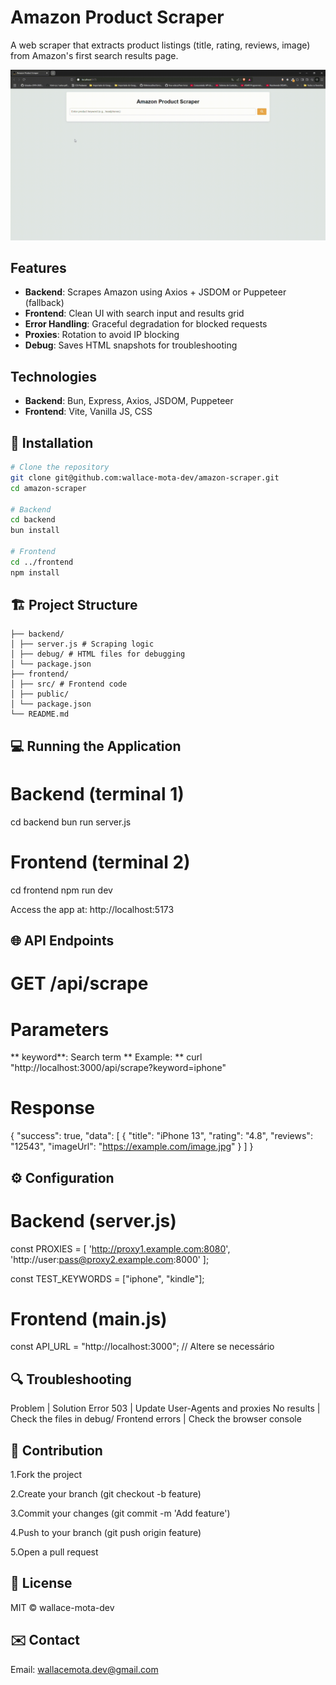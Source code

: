 # Amazon Product Scraper

A web scraper that extracts product listings (title, rating, reviews, image) from Amazon's first search results page.

![Scraper Demo ](./github/Amazon-Product-Scraper.gif)

## Features

- **Backend**: Scrapes Amazon using Axios + JSDOM or Puppeteer (fallback)
- **Frontend**: Clean UI with search input and results grid
- **Error Handling**: Graceful degradation for blocked requests
- **Proxies**: Rotation to avoid IP blocking
- **Debug**: Saves HTML snapshots for troubleshooting

## Technologies

- **Backend**: Bun, Express, Axios, JSDOM, Puppeteer
- **Frontend**: Vite, Vanilla JS, CSS

## 🚀 Installation

```bash
# Clone the repository
git clone git@github.com:wallace-mota-dev/amazon-scraper.git
cd amazon-scraper

# Backend
cd backend
bun install

# Frontend
cd ../frontend
npm install
```

## 🏗️ Project Structure

```amazon-scraper/
├── backend/
│ ├── server.js # Scraping logic
│ ├── debug/ # HTML files for debugging
│ └── package.json
├── frontend/
│ ├── src/ # Frontend code
│ ├── public/
│ └── package.json
└── README.md
```

## 💻 Running the Application

# Backend (terminal 1)

cd backend
bun run server.js

# Frontend (terminal 2)

cd frontend
npm run dev

Access the app at: http://localhost:5173

## 🌐 API Endpoints

# GET /api/scrape

# Parameters

** keyword**: Search term
** Example: **
curl "http://localhost:3000/api/scrape?keyword=iphone"

# Response

{
"success": true,
"data": [
{
"title": "iPhone 13",
"rating": "4.8",
"reviews": "12543",
"imageUrl": "https://example.com/image.jpg"
}
]
}

## ⚙️ Configuration

# Backend (server.js)

const PROXIES = [
'http://proxy1.example.com:8080',
'http://user:pass@proxy2.example.com:8000'
];

const TEST_KEYWORDS = ["iphone", "kindle"];

# Frontend (main.js)

const API_URL = "http://localhost:3000"; // Altere se necessário

## 🔍 Troubleshooting

Problem | Solution
Error 503 | Update User-Agents and proxies
No results | Check the files in debug/
Frontend errors | Check the browser console

## 🤝 Contribution

1.Fork the project

2.Create your branch (git checkout -b feature)

3.Commit your changes (git commit -m 'Add feature')

4.Push to your branch (git push origin feature)

5.Open a pull request

## 📄 License

MIT © wallace-mota-dev

## ✉️ Contact

Email: wallacemota.dev@gmail.com
